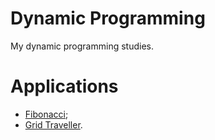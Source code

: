 # Dynamic Programming
My dynamic programming studies.

# Applications
- [Fibonacci](applications/fibonacci/);
- [Grid Traveller](applications/gridTraveller/).